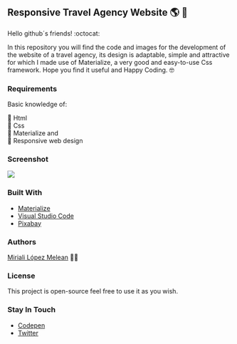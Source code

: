 ## Responsive Travel Agency Website :earth_americas: :open_file_folder:
Hello github´s friends! :octocat: 

In this repository you will find the code and images for the development of the website of a travel agency, its design is adaptable, simple and attractive for which I made use of Materialize, a very good and easy-to-use Css framework. Hope you find it useful and Happy Coding. :nerd_face:

### Requirements
Basic knowledge of:

:round_pushpin: Html   
:round_pushpin: Css  
:round_pushpin: Materialize and  
:round_pushpin: Responsive web design

### Screenshot
![](https://scontent.fccs3-1.fna.fbcdn.net/v/t1.15752-9/123164346_2822930848032127_4821001147419258031_n.jpg?_nc_cat=109&ccb=2&_nc_sid=ae9488&_nc_ohc=3pTvIglPUoQAX-tiB26&_nc_ht=scontent.fccs3-1.fna&oh=e983bdc25351373cdbf5cbc24fb442a8&oe=5FBF7425)

### Built With
- [Materialize](https://materializecss.com/)
- [Visual Studio Code](https://code.visualstudio.com/)
- [Pixabay](https://pixabay.com/es/)

### Authors 
[Miriali López Melean](https://github.com/Miriali) :woman_technologist:

### License
This project is open-source feel free to use it as you wish.

### Stay In Touch
- [Codepen](https://codepen.io/your-work/) 
- [Twitter](https://twitter.com/miricailopez)

